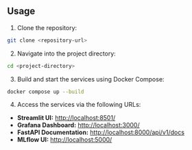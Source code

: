 ## Usage

1. Clone the repository:  
```bash
git clone <repository-url>
```

2. Navigate into the project directory:  
```bash
cd <project-directory>
```

3. Build and start the services using Docker Compose:  
```bash
docker compose up --build
```

4. Access the services via the following URLs:  
- **Streamlit UI:** [http://localhost:8501/](http://localhost:8501/)  
- **Grafana Dashboard:** [http://localhost:3000/](http://localhost:3000/)  
- **FastAPI Documentation:** [http://localhost:8000/api/v1/docs](http://localhost:8000/api/v1/docs)  
- **MLflow UI:** [http://localhost:5000/](http://localhost:5000/)